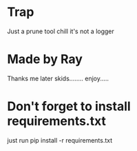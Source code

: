 # Trap
Just a prune tool chill it's not a logger 

# Made by Ray
Thanks me later skids........
enjoy.....
# Don't forget to install requirements.txt
just run 
pip install -r requirements.txt
